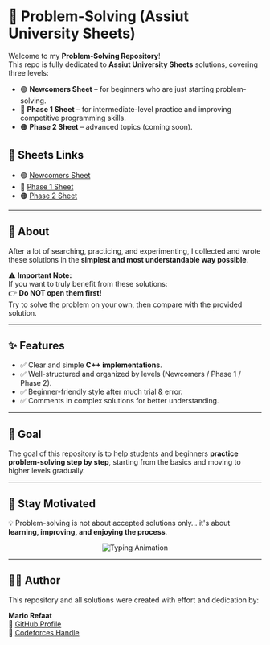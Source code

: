 # 🚀 Problem-Solving (Assiut University Sheets)

Welcome to my **Problem-Solving Repository**!  
This repo is fully dedicated to **Assiut University Sheets** solutions, covering three levels:

- 🟢 **Newcomers Sheet** – for beginners who are just starting problem-solving.  
- 🔵 **Phase 1 Sheet** – for intermediate-level practice and improving competitive programming skills.  
- 🟠 **Phase 2 Sheet** – advanced topics (coming soon).  

## 🔗 Sheets Links
- 🟢 [Newcomers Sheet](https://codeforces.com/group/MWSDmqGsZm/contests)  
- 🔵 [Phase 1 Sheet](https://codeforces.com/group/3nQaj5GMG5/contests)  
- 🟠 [Phase 2 Sheet](https://vjudge.net/group/junuiorsphase2_22)  

---

## 📌 About
After a lot of searching, practicing, and experimenting, I collected and wrote these solutions in the **simplest and most understandable way possible**.  

⚠️ **Important Note:**  
If you want to truly benefit from these solutions:  
👉 **Do NOT open them first!**  
Try to solve the problem on your own, then compare with the provided solution.

---

## ✨ Features
- ✅ Clear and simple **C++ implementations**.  
- ✅ Well-structured and organized by levels (Newcomers / Phase 1 / Phase 2).  
- ✅ Beginner-friendly style after much trial & error.  
- ✅ Comments in complex solutions for better understanding.  

---

## 🎯 Goal
The goal of this repository is to help students and beginners **practice problem-solving step by step**, starting from the basics and moving to higher levels gradually.

---

## 🌟 Stay Motivated
💡 Problem-solving is not about accepted solutions only… it's about **learning, improving, and enjoying the process**.  

<p align="center">
  <img src="https://readme-typing-svg.herokuapp.com?font=Fira+Code&duration=3000&pause=500&color=36BCF7&center=true&vCenter=true&width=600&lines=Keep+Coding...;Keep+Solving...;Keep+Improving!" alt="Typing Animation" />
</p>

---

## 👨‍💻 Author
This repository and all solutions were created with effort and dedication by:  

**Mario Refaat**  
📌 [GitHub Profile](https://github.com/Mario-Refaat)  
📌 [Codeforces Handle](https://codeforces.com/profile/Super.Mario)


